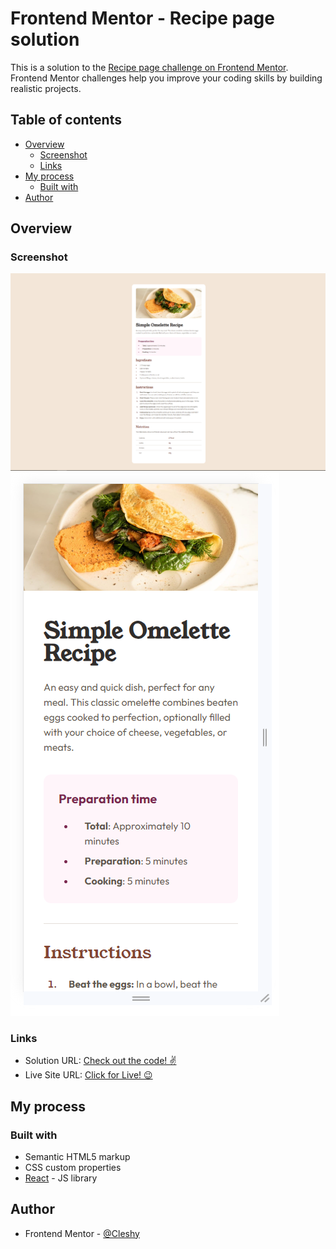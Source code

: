 # Frontend Mentor - Recipe page solution

This is a solution to the [Recipe page challenge on Frontend Mentor](https://www.frontendmentor.io/challenges/recipe-page-KiTsR8QQKm). Frontend Mentor challenges help you improve your coding skills by building realistic projects.

## Table of contents

- [Overview](#overview)
  - [Screenshot](#screenshot)
  - [Links](#links)
- [My process](#my-process)
  - [Built with](#built-with)
- [Author](#author)

## Overview

### Screenshot

![](/src/assets/images/desktop.PNG)
![](/src/assets/images/mobile.PNG)

### Links

- Solution URL: [Check out the code! ✌](https://github.com/Cleshy/Recipe-Page)
- Live Site URL: [Click for Live! 😉](https://cleshyrecipepage.netlify.app/)

## My process

### Built with

- Semantic HTML5 markup
- CSS custom properties
- [React](https://reactjs.org/) - JS library

## Author

- Frontend Mentor - [@Cleshy](https://www.frontendmentor.io/profile/Cleshy)
